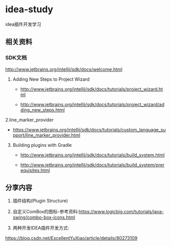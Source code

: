 # idea-study
idea插件开发学习

## 相关资料

### SDK文档

http://www.jetbrains.org/intellij/sdk/docs/welcome.html

1. Adding New Steps to Project Wizard

   * http://www.jetbrains.org/intellij/sdk/docs/tutorials/project_wizard.html
  
   * http://www.jetbrains.org/intellij/sdk/docs/tutorials/project_wizard/adding_new_steps.html
   
2.line_marker_provider

   * https://www.jetbrains.org/intellij/sdk/docs/tutorials/custom_language_support/line_marker_provider.html
   
   
3. Building plugins with Gradle


   * http://www.jetbrains.org/intellij/sdk/docs/tutorials/build_system.html
   
   * http://www.jetbrains.org/intellij/sdk/docs/tutorials/build_system/prerequisites.html

## 分享内容

1. 插件结构(Plugin Structure)

2. 自定义ComBox的图标-参考资料:https://www.logicbig.com/tutorials/java-swing/combo-box-icons.html

3. 两种开发IDEA插件开发方式:

https://blog.csdn.net/ExcellentYuXiao/article/details/80273109



